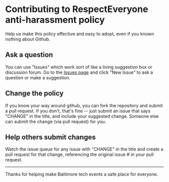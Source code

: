 # Contributing to RespectEveryone anti-harassment policy
Help us make this policy effective and easy to adopt, even if you known nothing about Github.

## Ask a question

You can use "Issues" which work sort of like a living suggestion box or discussion forum. Go to the [Issues page](https://github.com/baltimoretogether/respecteveryone/issues) and click "New Issue" to ask a question or make a suggestion.

## Change the policy

If you know your way around github, you can fork the repository and submit a pull request. If you don't, that's fine -- just submit an issue that says "CHANGE" in the title, and include your suggested change. Someone else can submit the change (via pull request) for you.

## Help others submit changes

Watch the issue queue for any issue with "CHANGE" in the title and create a pull request for that change, referencing the original issue # in your pull request.

---

Thanks for helping make Baltimore tech events a safe place for everyone.
